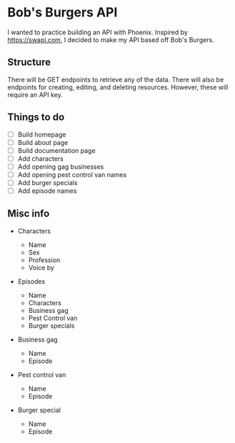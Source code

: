 # Bob's Burgers API

I wanted to practice building an API with Phoenix. Inspired by
https://swapi.com, I decided to make my API based off Bob's Burgers.

## Structure
There will be GET endpoints to retrieve any of the data. There will also be
endpoints for creating, editing, and deleting resources. However, these will
require an API key.

## Things to do
- [ ] Build homepage
- [ ] Build about page
- [ ] Build documentation page
- [ ] Add characters
- [ ] Add opening gag businesses
- [ ] Add opening pest control van names
- [ ] Add burger specials
- [ ] Add episode names

## Misc info
- Characters
  - Name
  - Sex
  - Profession
  - Voice by

- Episodes
  - Name
  - Characters
  - Business gag
  - Pest Control van
  - Burger specials

- Business gag
  - Name
  - Episode

- Pest control van
  - Name
  - Episode

- Burger special
  - Name
  - Episode
